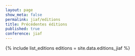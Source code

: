 ```yaml
---
layout: page
show_meta: false
permalink: jiaf/editions
title: Précédentes éditions
published: true
conference: jiaf
---
```


{% include list_editions editions = site.data.editions_jiaf %}